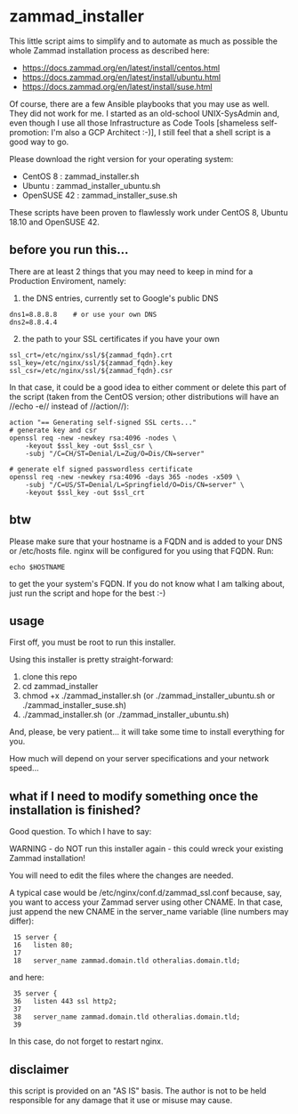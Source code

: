 # zammad_installer
This little script aims to simplify and to automate as much as possible the whole Zammad installation process as described here:
* https://docs.zammad.org/en/latest/install/centos.html
* https://docs.zammad.org/en/latest/install/ubuntu.html
* https://docs.zammad.org/en/latest/install/suse.html

Of course, there are a few Ansible playbooks that you may use as well. They did not work for me. I started as an old-school UNIX-SysAdmin and, even though I use all those Infrastructure as Code Tools [shameless self-promotion: I'm also a GCP Architect :-)], I still feel that a shell script is a good way to go.

Please download the right version for your operating system:
* CentOS 8      : zammad_installer.sh
* Ubuntu        : zammad_installer_ubuntu.sh
* OpenSUSE 42   : zammad_installer_suse.sh

These scripts have been proven to flawlessly work under CentOS 8, Ubuntu 18.10 and OpenSUSE 42.

## before you run this...
There are at least 2 things that you may need to keep in mind for a Production Enviroment, namely:

1. the DNS entries, currently set to Google's public DNS
```
dns1=8.8.8.8    # or use your own DNS
dns2=8.8.4.4
``` 
2. the path to your SSL certificates if you have your own
```
ssl_crt=/etc/nginx/ssl/${zammad_fqdn}.crt
ssl_key=/etc/nginx/ssl/${zammad_fqdn}.key
ssl_csr=/etc/nginx/ssl/${zammad_fqdn}.csr
``` 

In that case, it could be a good idea to either comment or delete this part of the script (taken from the CentOS version; other distributions will have an //echo -e// instead of //action//):
``` 
action "== Generating self-signed SSL certs..."
# generate key and csr 
openssl req -new -newkey rsa:4096 -nodes \
    -keyout $ssl_key -out $ssl_csr \
    -subj "/C=CH/ST=Denial/L=Zug/O=Dis/CN=server"

# generate elf signed passwordless certificate 
openssl req -new -newkey rsa:4096 -days 365 -nodes -x509 \
    -subj "/C=US/ST=Denial/L=Springfield/O=Dis/CN=server" \
    -keyout $ssl_key -out $ssl_crt

``` 

## btw
Please make sure that your hostname is a FQDN and is added to your DNS or /etc/hosts file.
nginx will be configured for you using that FQDN.
Run:
``` 
echo $HOSTNAME
``` 
to get the your system's FQDN.
If you do not know what I am talking about, just run the script and hope for the best :-)

## usage
First off, you must be root to run this installer.

Using this installer is pretty straight-forward:
1. clone this repo
2. cd zammad_installer
3. chmod +x ./zammad_installer.sh (or ./zammad_installer_ubuntu.sh or ./zammad_installer_suse.sh)
4. ./zammad_installer.sh (or ./zammad_installer_ubuntu.sh)

And, please, be very patient... it will take some time to install everything for you.

How much will depend on your server specifications and your network speed...

## what if I need to modify something once the installation is finished?
Good question. To which I have to say:

WARNING - do NOT run this installer again - this could wreck your existing Zammad installation!

You will need to edit the files where the changes are needed. 

A typical case would be /etc/nginx/conf.d/zammad_ssl.conf because, say, you want to access your Zammad server using other CNAME. In that case, just append the new CNAME in the server_name variable (line numbers may differ):

```
 15 server {
 16   listen 80;
 17 
 18   server_name zammad.domain.tld otheralias.domain.tld;

```

and here:
```
 35 server {
 36   listen 443 ssl http2;
 37 
 38   server_name zammad.domain.tld otheralias.domain.tld;
 39 

```
In this case, do not forget to restart nginx.

## disclaimer
this script is provided on an "AS IS" basis. 
The author is not to be held responsible for any damage that it use or misuse may cause.
